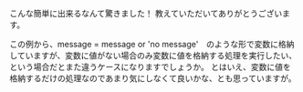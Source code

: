 こんな簡単に出来るなんて驚きました！
教えていただいてありがとうございます。

この例から、message = message or 'no message'　のような形で変数に格納していますが、変数に値がない場合のみ変数に値を格納する処理を実行したい、という場合だとまた違うケースになりますでしょうか。
とはいえ、変数に値を格納するだけの処理なのであまり気にしなくて良いかな、とも思っていますが。
